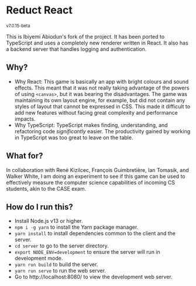 # Reduct React
<small>v7.0.15-beta</small>

This is Ibiyemi Abiodun's fork of the project. It has been ported to TypeScript
and uses a completely new renderer written in React. It also has a backend
server that handles logging and authentication.

## Why?

- Why React: This game is basically an app with bright colours and sound
  effects. This meant that it was not really taking advantage of the powers of
  using `<canvas>`, but it was bearing the disadvantages. The game was
  maintaining its own layout engine, for example, but did not contain any styles
  of layout that cannot be expressed in CSS. This made it difficult to add new
  features without facing great complexity and performance impacts.
- Why TypeScript: TypeScript makes finding, understanding, and refactoring code
  *significantly* easier. The productivity gained by working in TypeScript was
  too great to leave on the table.

## What for?

In collaboration with René Kizilcec, François Guimbretière, Ian Tomasik, and
Walker White, I am doing an experiment to see if this game can be used to
effectively measure the computer science capabilities of incoming CS students,
akin to the CASE exam.

## How do I run this?

- Install Node.js v13 or higher.
- `npm i -g yarn` to install the Yarn package manager.
- `yarn install` to install dependencies common to the client and the server.
- `cd server` to go to the server directory.
- `export NODE_ENV=development` to ensure the server will run in development mode.
- `yarn run build` to build the server.
- `yarn run serve` to run the web server.
- Go to http://localhost:8080/ to view the development web server.
